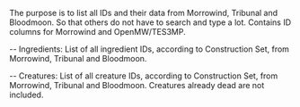 The purpose is to list all IDs and their data from Morrowind, Tribunal and Bloodmoon. So that others do not have to search and type a lot. Contains ID columns for Morrowind and OpenMW/TES3MP.

-- Ingredients: List of all ingredient IDs, according to Construction Set, from Morrowind, Tribunal and Bloodmoon.

-- Creatures: List of all creature IDs, according to Construction Set, from Morrowind, Tribunal and Bloodmoon. Creatures already dead are not included.
